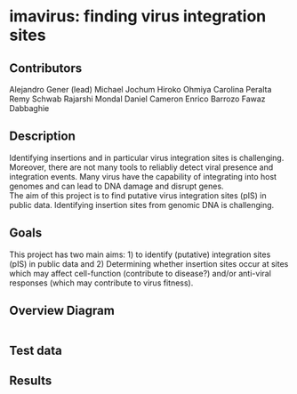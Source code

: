 # imavirus: finding virus integration sites 


## Contributors

Alejandro Gener (lead) 
Michael Jochum 
Hiroko Ohmiya 
Carolina Peralta 
Remy Schwab 
Rajarshi Mondal 
Daniel Cameron 
Enrico Barrozo 
Fawaz Dabbaghie 


## Description
Identifying insertions and in particular virus integration sites is challenging. Moreover, there are not many tools to reliabliy detect viral presence and integration events. 
Many virus have the capability of integrating into host genomes and can lead to DNA damage and disrupt genes. 	
The aim of this project is to find putative virus integration sites (pIS) in public data. Identifying insertion sites from genomic DNA is challenging.


## Goals

This project has two main aims: 1) to identify (putative) integration sites (pIS) in public data and 2) Determining whether insertion sites occur at sites which may affect cell-function (contribute to disease?) and/or anti-viral responses (which may contribute to virus fitness). 


## Overview Diagram

![]()

## Test data


## Results
